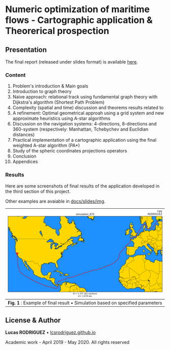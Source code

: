 # Numeric optimization of maritime flows - Cartographic application & Theorerical prospection

## Presentation


The final report (released under slides format) is available [here](docs/slides/diapo.pdf).

### Content

1. Problem's introduction & Main goals
2. Introduction to graph theory
3. Naive approach: relational track using fundamental graph theory with Dijkstra's algorithm (Shortest Path Problem)
4. Complexity (spatial and time) discussion and theorems results related to 
5. A refinement: Optimal geometrical approah using a grid system and new approximate heuristics using A-star algorithms
6. Discussion on the navigation systems: 4-directions, 8-directions and 360-system (respectively: Manhattan, Tchebychev and Euclidian distances)
7. Practical implementation of a cartographic application using the final weighted A-star algorithm (PA*)
8. Study of the spheric coordinates projections operators
9. Conclusion
10. Appendices


### Results

Here are some screenshots of final results of the application developed in the third section of this project.

Other examples are avaiable in [docs/slides/img](docs/slides/img/).

| ![app3.jpg](docs/slides/img/app3.png) | 
|:--:| 
| **Fig. 1** : Example of final result &bull; Simulation based on specified parameters |

## License & Author

**Lucas RODRIGUEZ** &bull; [lcsrodriguez.github.io](https://lcsrodriguez.github.io)

Academic work - April 2019 - May 2020. All rights reserved